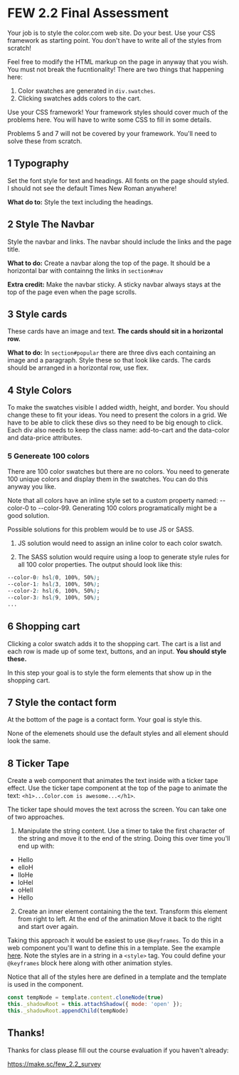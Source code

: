 # FEW 2.2 Final Assessment 

Your job is to style the color.com web site. Do your best. Use your CSS framework as starting point. You don't have to write all of the styles from scratch! 

Feel free to modify the HTML markup on the page in anyway that you wish. You must not break the fucntionality! There are two things that happening here: 

1. Color swatches are generated in `div.swatches`. 
2. Clicking swatches adds colors to the cart. 

Use your CSS framework! Your framework styles should cover much of the problems here. You will have to write some CSS to fill in some details.

Problems 5 and 7 will not be covered by your framework. You'll need to solve these from scratch. 

## 1 Typography

Set the font style for text and headings. All fonts on the page should styled. I should not see the default Times New Roman anywhere! 

**What do to:** Style the text including the headings. 

## 2 Style The Navbar 

Style the navbar and links. The navbar should include the links and the page title.

**What to do:** Create a navbar along the top of the page. It should be a horizontal bar with containng the links in `section#nav`

**Extra credit:** Make the navbar sticky. A sticky navbar always stays at the top of the page even when the page scrolls. 

## 3 Style cards 

These cards have an image and text. **The cards should sit in a horizontal row.** 

**What to do:** In `section#popular` there are three divs each containing an image and a paragraph. Style these so that look like cards. The cards should be arranged in a horizontal row, use flex. 

## 4 Style Colors

To make the swatches visible I added width, height, and border. You should change these to fit your ideas. You need to present the colors in a grid. We have to be able to click these divs so they need to be big enough to click. Each div also needs to keep the class name: add-to-cart and the data-color and data-price attributes.

### 5 Genereate 100 colors

There are 100 color swatches but there are no colors. You need to generate 100 unique colors and display them in the swatches. You can do this anyway you like. 

Note that all colors have an inline style set to a custom property named: --color-0 to --color-99. Generating 100 colors programatically might be a good solution. 

Possible solutions for this problem would be to use JS or SASS. 

1) JS solution would need to assign an inline color to each color swatch. 

2) The SASS solution would require using a loop to generate style rules for all 100 color properties. The output should look like this: 

```CSS
--color-0: hsl(0, 100%, 50%);
--color-1: hsl(3, 100%, 50%);
--color-2: hsl(6, 100%, 50%);
--color-3: hsl(9, 100%, 50%);
...
```

## 6 Shopping cart 

Clicking a color swatch adds it to the shopping cart. The cart is a list and each row is made up of some text, buttons, and an input. **You should style these.**

In this step your goal is to style the form elements that show up in the shopping cart. 

## 7 Style the contact form

At the bottom of the page is a contact form. Your goal is style this. 

None of the elemenets should use the default styles and all element should look the same. 

## 8 Ticker Tape 

Create a web component that animates the text inside with a ticker tape effect. Use the ticker tape component at the top of the page to animate the text: `<h1>...Color.com is awesome...</h1>`. 

The ticker tape should moves the text across the screen. You can take one of two approaches. 

1) Manipulate the string content. Use a timer to take the first character of the string and move it to the end of the string. Doing this over time you'll end up with: 

- Hello
- elloH
- lloHe
- loHel
- oHell
- Hello

2) Create an inner element containing the the text. Transform this element from right to left. At the end of the animation Move it back to the right and start over again.

Taking this approach it would be easiest to use `@keyframes`. To do this in a web component you'll want to define this in a template. See the example [here](https://github.com/Make-School-Labs/simple-component/blob/master/simple-components-templates/01-counter-template/fancy-counter.js). Note the styles are in a string in a `<style>` tag. You could define your `@keyframes` block here along with other animation styles.

Notice that all of the styles here are defined in a template and the template is used in the component. 

```js
const tempNode = template.content.cloneNode(true)
this._shadowRoot = this.attachShadow({ mode: 'open' });
this._shadowRoot.appendChild(tempNode)
```

## Thanks! 

Thanks for class please fill out the course evaluation if you haven't already: 

https://make.sc/few_2.2_survey
